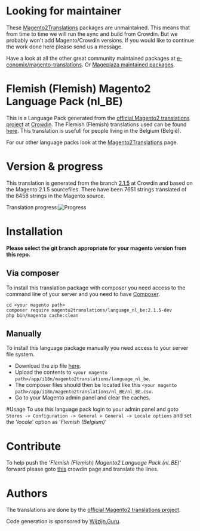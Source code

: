 # Looking for maintainer
These [Magento2Translations](http://magento2translations.github.io/) packages are unmaintained. This means that from time to time we will run the sync and build from Crowdin. But we probably won't add Magento/Crowdin versions. If you would like to continue the work done here please send us a message.

Have a look at all the other great community maintained packages at [e-conomix/magento-translations](https://github.com/e-conomix/magento-translations).
Or [Mageplaza maintained packages](https://github.com/mageplaza?q=language).

# Flemish (Flemish) Magento2 Language Pack (nl_BE)
This is a Language Pack generated from the [official Magento2 translations project](https://crowdin.com/project/magento-2) at [Crowdin](https://crowdin.com).
The Flemish (Flemish) translations used can be found [here](https://crowdin.com/project/magento-2/nl-be).
This translation is usefull for people living in the Belgium (België).

For our other language packs look at the [Magento2Translations](http://magento2translations.github.io/) page.

# Version & progress
This translation is generated from the branch [2.1.5](https://crowdin.com/project/magento-2/nl-be#/2.1.5) at Crowdin and based on the Magento 2.1.5 sourcefiles.
There have been  7651 strings translated of the 8458 strings in the Magento source.

Translation progress:![Progress](http://progressed.io/bar/90)

# Installation
**Please select the git branch appropriate for your magento version from this repo.**
## Via composer
To install this translation package with composer you need access to the command line of your server and you need to have [Composer](https://getcomposer.org).
```
cd <your magento path>
composer require magento2translations/language_nl_be:2.1.5-dev
php bin/magento cache:clean
```
## Manually
To install this language package manually you need access to your server file system.
* Download the zip file [here](https://github.com/Magento2Translations/language_nl_be/archive/2.1.5.zip).
* Upload the contents to `<your magento path>/app/i18n/magento2translations/language_nl_be`.
* The composer files should then be located like this `<your magento path>/app/i18n/magento2translations/nl_BE/nl_BE.csv`.
* Go to your Magento admin panel and clear the caches.

#Usage
To use this language pack login to your admin panel and goto `Stores -> Configuration -> General > General -> Locale options` and set the '*locale*' option as '*Flemish (Belgium)*'

# Contribute
To help push the '*Flemish (Flemish) Magento2 Language Pack (nl_BE)*' forward please goto [this](https://crowdin.com/project/magento-2/nl-be) crowdin page and translate the lines.

# Authors
The translations are done by the [official Magento2 translations project](https://crowdin.com/project/magento-2).

Code generation is sponsored by [Wijzijn.Guru](http://www.wijzijn.guru/).